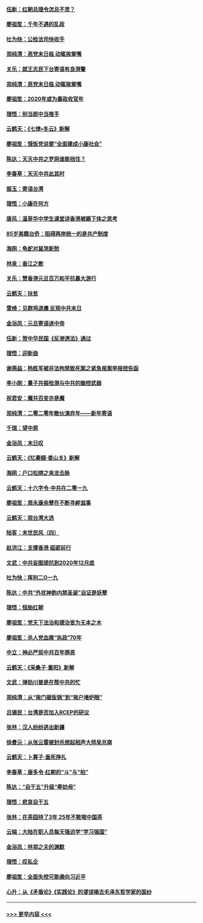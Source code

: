 #### [伍新：红朝总理令怎总不灵？](../pages/nsc993/n11770813.md?t=01070044) 
#### [廖祖笙：千年不遇的乱政](../pages/nsc993/n11770373.md?t=01070044) 
#### [吐为快：公检法司快收手](../pages/nsc993/n11770359.md?t=01070044) 
#### [郑纯清：恶党末日临 动辄挨掌嘴](../pages/nsc993/n11769912.md?t=01070044) 
#### [关乐：就王志民下台寄语有良港警](../pages/nsc993/n11769903.md?t=01070044) 
#### [郑纯清：恶党末日临 动辄挨掌嘴](../pages/nsc993/n11769356.md?t=01070044) 
#### [廖祖笙：2020年或为暴政收官年](../pages/nsc993/n11768216.md?t=01070044) 
#### [理悟：别当郎中当推手](../pages/nsc993/n11768243.md?t=01070044) 
#### [云鹤天：《七律▪冬云》新解](../pages/nsc993/n11768204.md?t=01070044) 
#### [廖祖笙：饿饭党说要“全面建成小康社会”](../pages/nsc993/n11767482.md?t=01070044) 
#### [陈达：天灭中共之罗网谁能挡住？](../pages/nsc993/n11767465.md?t=01070044) 
#### [李春草：天灭中共此其时](../pages/nsc993/n11767452.md?t=01070044) 
#### [振玉：寄语台湾](../pages/nsc993/n11767432.md?t=01070044) 
#### [理悟：小康在何方](../pages/nsc993/n11767394.md?t=01070044) 
#### [唐风：温哥华中学生课堂讲香港被踢下体之思考](../pages/nsc993/n11766848.md?t=01070044) 
#### [85岁美籍台侨：阻碍两岸统一的是共产制度](../pages/nsc993/n11765043.md?t=01070044) 
#### [海网：龟蛇对鼠哭新愁](../pages/nsc993/n11764895.md?t=01070044) 
#### [林泉：香江之歌](../pages/nsc993/n11764415.md?t=01070044) 
#### [关乐：赞香港元旦百万和平抗暴大游行](../pages/nsc993/n11764382.md?t=01070044) 
#### [云鹤天：扶贫](../pages/nsc993/n11764245.md?t=01070044) 
#### [雪绮：见群鸡退鹰  反观中共末日](../pages/nsc993/n11762112.md?t=01070044) 
#### [金浴凤：元旦寄语迷中帝](../pages/nsc993/n11761788.md?t=01070044) 
#### [伍新：贺中华民国《反渗透法》通过](../pages/nsc993/n11761994.md?t=01070044) 
#### [理悟：迎新曲](../pages/nsc993/n11761152.md?t=01070044) 
#### [谢燕益：杨胜军被非法拘禁致死案之紧急报案举报控告函](../pages/nsc993/n11756134.md?t=01070044) 
#### [李小刚：量子共振检测与中共的脑控武器](../pages/nsc993/n11754518.md?t=01070044) 
#### [祝君安：魔共百变亦是魔](../pages/nsc993/n11754469.md?t=01070044) 
#### [郑纯清：二零二零年散伙演弃年——新年寄语](../pages/nsc993/n11754195.md?t=01070044) 
#### [千瑞：望中原](../pages/nsc993/n11754159.md?t=01070044) 
#### [金浴凤：末日叹](../pages/nsc993/n11752359.md?t=01070044) 
#### [云鹤天：《忆秦娥‧娄山关》新解](../pages/nsc993/n11752348.md?t=01070044) 
#### [海网：户口松绑之来龙去脉](../pages/nsc993/n11752328.md?t=01070044) 
#### [云鹤天：十六字令‧中共在二零一九](../pages/nsc993/n11752305.md?t=01070044) 
#### [廖祖笙：周永康余孽在不断寻衅滋事](../pages/nsc993/n11751013.md?t=01070044) 
#### [云鹤天：观台湾大选](../pages/nsc993/n11751007.md?t=01070044) 
#### [陆客：末世民风（四）](../pages/nsc993/n11749203.md?t=01070044) 
#### [赵洪江：支撑香港 砥砺前行](../pages/nsc993/n11748482.md?t=01070044) 
#### [文武：中共妄图顽抗到2020年12月底](../pages/nsc993/n11748446.md?t=01070044) 
#### [吐为快：挥别二O一九](../pages/nsc993/n11748411.md?t=01070044) 
#### [陈达：中共“外扰神韵内禁圣诞”自证是妖孽](../pages/nsc993/n11748226.md?t=01070044) 
#### [理悟：怪胎红朝](../pages/nsc993/n11748206.md?t=01070044) 
#### [廖祖笙：党天下法治和德治皆为无本之木](../pages/nsc993/n11748135.md?t=01070044) 
#### [廖祖笙：杀人党血腥“执政”70年](../pages/nsc993/n11745144.md?t=01070044) 
#### [中立：神必严惩中共百年罪恶](../pages/nsc993/n11744970.md?t=01070044) 
#### [云鹤天：《采桑子‧重阳》新解](../pages/nsc993/n11744948.md?t=01070044) 
#### [文武：弹劾川普是在帮中共的忙](../pages/nsc993/n11744758.md?t=01070044) 
#### [郑纯清：从“挨门砸饭锅”到“挨户堵炉眼”](../pages/nsc993/n11744745.md?t=01070044) 
#### [吕锡民：台湾是否加入RCEP的研议](../pages/nsc993/n11744701.md?t=01070044) 
#### [张林：汉人纷纷逃出新疆](../pages/nsc993/n11743530.md?t=01070044) 
#### [徐曼沅：从张云雷被封杀想起相声大师吴兆南](../pages/nsc993/n11741816.md?t=01070044) 
#### [云鹤天：卜算子‧垂死挣扎](../pages/nsc993/n11739956.md?t=01070044) 
#### [李春草：唐多令‧红朝的“斗”与“拍”](../pages/nsc993/n11739830.md?t=01070044) 
#### [陈达：“自干五”升级“牵妨母”](../pages/nsc993/n11739724.md?t=01070044) 
#### [理悟：悲哀自干五](../pages/nsc993/n11739547.md?t=01070044) 
#### [张林：在茶园待了3年 25年不敢喝中国茶](../pages/nsc993/n11739240.md?t=01070044) 
#### [云端：大陆在职人员每天强迫学“学习强国”](../pages/nsc993/n11738735.md?t=01070044) 
#### [金浴凤：林郑之夫的渊默](../pages/nsc993/n11737735.md?t=01070044) 
#### [理悟：叹私企](../pages/nsc993/n11737715.md?t=01070044) 
#### [廖祖笙：全面失控可能袭向习近平](../pages/nsc993/n11737704.md?t=01070044) 
#### [心升：从《矛盾论》《实践论》的谬误揭去毛泽东哲学家的面纱](../pages/nsc993/n11736962.md?t=01070044) 

----
#### [ >>> 更早内容 <<< ](../indexes/nsc993-earlier.md)
